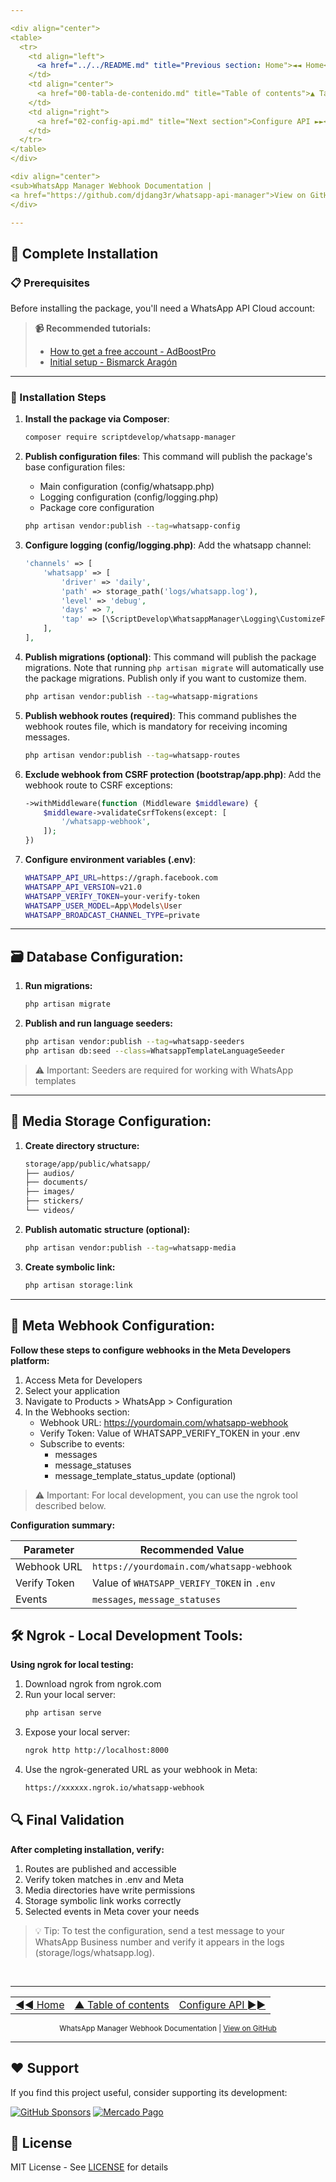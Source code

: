 ```yaml
---

<div align="center">
<table>
  <tr>
    <td align="left">
      <a href="../../README.md" title="Previous section: Home">◄◄ Home</a>
    </td>
    <td align="center">
      <a href="00-tabla-de-contenido.md" title="Table of contents">▲ Table of contents</a>
    </td>
    <td align="right">
      <a href="02-config-api.md" title="Next section">Configure API ►►</a>
    </td>
  </tr>
</table>
</div>

<div align="center">
<sub>WhatsApp Manager Webhook Documentation | 
<a href="https://github.com/djdang3r/whatsapp-api-manager">View on GitHub</a></sub>
</div>

---
```

## 🚀 Complete Installation

### 📋 Prerequisites
Before installing the package, you'll need a WhatsApp API Cloud account:

> **📹 Recommended tutorials:**
> - [How to get a free account - AdBoostPro](https://www.youtube.com/watch?v=of6dEsKSh-0)
> - [Initial setup - Bismarck Aragón](https://www.youtube.com/watch?v=gdD_0ernIqM)

---

### 🔧 Installation Steps

1. **Install the package via Composer**:
    ```bash
    composer require scriptdevelop/whatsapp-manager
    ```

2. **Publish configuration files**:
    This command will publish the package's base configuration files:
   - Main configuration (config/whatsapp.php)
   - Logging configuration (config/logging.php)
   - Package core configuration
        
    ```bash
    php artisan vendor:publish --tag=whatsapp-config
    ```

3. **Configure logging (config/logging.php)**:
    Add the whatsapp channel:
    ```php
    'channels' => [
        'whatsapp' => [
            'driver' => 'daily',
            'path' => storage_path('logs/whatsapp.log'),
            'level' => 'debug',
            'days' => 7,
            'tap' => [\ScriptDevelop\WhatsappManager\Logging\CustomizeFormatter::class],
        ],
    ],
    ```

4. **Publish migrations (optional)**:
    This command will publish the package migrations. Note that running `php artisan migrate` will automatically use the package migrations. Publish only if you want to customize them.

    ```bash
    php artisan vendor:publish --tag=whatsapp-migrations
    ```

5. **Publish webhook routes (required)**:
    This command publishes the webhook routes file, which is mandatory for receiving incoming messages.

    ```bash
    php artisan vendor:publish --tag=whatsapp-routes
    ```

6. **Exclude webhook from CSRF protection (bootstrap/app.php)**:
    Add the webhook route to CSRF exceptions:
    ```php
    ->withMiddleware(function (Middleware $middleware) {
        $middleware->validateCsrfTokens(except: [
            '/whatsapp-webhook',
        ]);
    })
    ```

7. **Configure environment variables (.env)**:
    ```sh
    WHATSAPP_API_URL=https://graph.facebook.com
    WHATSAPP_API_VERSION=v21.0
    WHATSAPP_VERIFY_TOKEN=your-verify-token
    WHATSAPP_USER_MODEL=App\Models\User
    WHATSAPP_BROADCAST_CHANNEL_TYPE=private
    ```
---

## **🗃️ Database Configuration:**

1. **Run migrations:**
    ```sh
    php artisan migrate
    ```

2. **Publish and run language seeders:**
    ```sh
    php artisan vendor:publish --tag=whatsapp-seeders
    php artisan db:seed --class=WhatsappTemplateLanguageSeeder
    ```

>⚠️ Important:
>Seeders are required for working with WhatsApp templates

---

## **📁 Media Storage Configuration:**

1. **Create directory structure:**
    ```sh
    storage/app/public/whatsapp/
    ├── audios/
    ├── documents/
    ├── images/
    ├── stickers/
    └── videos/
    ```

2. **Publish automatic structure (optional):**
    ```sh
    php artisan vendor:publish --tag=whatsapp-media
    ```

3. **Create symbolic link:**
    ```sh
    php artisan storage:link
    ```

---

## **🔗 Meta Webhook Configuration:**

**Follow these steps to configure webhooks in the Meta Developers platform:**

1. Access Meta for Developers
2. Select your application
3. Navigate to Products > WhatsApp > Configuration
4. In the Webhooks section:
    - Webhook URL: https://yourdomain.com/whatsapp-webhook
    - Verify Token: Value of WHATSAPP_VERIFY_TOKEN in your .env
    - Subscribe to events:
        - messages
        - message_statuses
        - message_template_status_update (optional)

> ⚠️ Important:
>For local development, you can use the ngrok tool described below.

**Configuration summary:**

| Parameter         | Recommended Value                              |
|-------------------|-----------------------------------------------|
| Webhook URL       | `https://yourdomain.com/whatsapp-webhook`     |
| Verify Token      | Value of `WHATSAPP_VERIFY_TOKEN` in `.env`    |
| Events            | `messages`, `message_statuses`                |

## **🛠️ Ngrok - Local Development Tools:**
**Using ngrok for local testing:**
1. Download ngrok from ngrok.com
2. Run your local server:
    ```sh
    php artisan serve
    ```
3. Expose your local server:
    ```sh
    ngrok http http://localhost:8000
    ```
4. Use the ngrok-generated URL as your webhook in Meta:
    ```sh
    https://xxxxxx.ngrok.io/whatsapp-webhook
    ```

## 🔍 Final Validation
**After completing installation, verify:**

1. Routes are published and accessible
2. Verify token matches in .env and Meta
3. Media directories have write permissions
4. Storage symbolic link works correctly
5. Selected events in Meta cover your needs

>💡 Tip:
>To test the configuration, send a test message to your WhatsApp Business number and verify it appears in the logs (storage/logs/whatsapp.log).

<br>

---

<div align="center">
<table>
  <tr>
    <td align="left">
      <a href="../../README.md" title="Previous section: Home">◄◄ Home</a>
    </td>
    <td align="center">
      <a href="00-tabla-de-contenido.md" title="Table of contents">▲ Table of contents</a>
    </td>
    <td align="right">
      <a href="02-config-api.md" title="Next section">Configure API ►►</a>
    </td>
  </tr>
</table>
</div>

<div align="center">
<sub>WhatsApp Manager Webhook Documentation | 
<a href="https://github.com/djdang3r/whatsapp-api-manager">View on GitHub</a></sub>
</div>

---

## ❤️ Support

If you find this project useful, consider supporting its development:

[![GitHub Sponsors](https://img.shields.io/badge/Sponsor%20me-GitHub-blue?style=for-the-badge&logo=github)](https://github.com/sponsors/djdang3r)
[![Mercado Pago](https://img.shields.io/badge/Donate%20via-Mercado%20Pago-blue?style=for-the-badge&logo=mercadopago)](https://mpago.li/2qe5G7E)

## 📄 License

MIT License - See [LICENSE](LICENSE) for details